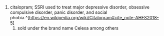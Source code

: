 1. citalopram; SSRI used to treat major depressive disorder, obsessive compulsive disorder, panic disorder, and social phobia.^[https://en.wikipedia.org/wiki/Citalopram#cite_note-AHFS2018-5]
	1. sold under the brand name Celexa among others